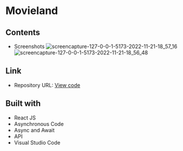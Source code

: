 # Movieland 

## Contents 


- Screenshots
![screencapture-127-0-0-1-5173-2022-11-21-18_57_16](https://user-images.githubusercontent.com/107273888/203129023-3b5a9ff9-2d31-451b-bd55-b3ff8169c23d.png)
![screencapture-127-0-0-1-5173-2022-11-21-18_56_48](https://user-images.githubusercontent.com/107273888/203129036-ba8fabd0-16e3-451f-b0ec-32b4acdac35f.png)


## Link
- Repository URL: [View code](https://github.com/devemit/Movieland-app)

## Built with
- React JS
- Asynchronous Code
- Async and Await
- API
- Visual Studio Code
